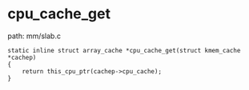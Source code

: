 cpu_cache_get
========================================

path: mm/slab.c
```
static inline struct array_cache *cpu_cache_get(struct kmem_cache *cachep)
{
    return this_cpu_ptr(cachep->cpu_cache);
}
```